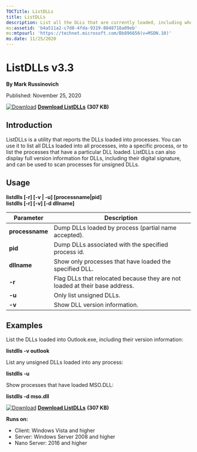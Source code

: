 ```yaml
--- 
TOCTitle: ListDLLs
title: ListDLLs
description: List all the DLLs that are currently loaded, including where they are loaded and their version numbers.
ms:assetid: 'b4a511a2-c7d8-4fda-9319-8048718a09eb'
ms:mtpsurl: 'https://technet.microsoft.com/Bb896656(v=MSDN.10)'
ms.date: 11/25/2020
---
```


ListDLLs v3.3
=============

**By Mark Russinovich**

Published: November 25, 2020

[![Download](/media/landing/sysinternals/download_sm.png)](https://download.sysinternals.com/files/ListDlls.zip) [**Download ListDLLs**](https://download.sysinternals.com/files/ListDlls.zip) **(307 KB)**


## Introduction

ListDLLs is a utility that reports the DLLs loaded into processes. You
can use it to list all DLLs loaded into all processes, into a specific
process, or to list the processes that have a particular DLL loaded.
ListDLLs can also display full version information for DLLs, including
their digital signature, and can be used to scan processes for unsigned
DLLs.

## Usage

**listdlls \[-r\] \[-v | -u\] \[processname|pid\]  
listdlls \[-r\] \[-v\] \[-d dllname\]**

 
|Parameter  |Description  |
|---------|---------|
|  **processname**  | Dump DLLs loaded by process (partial name accepted).|
|  **pid**          | Dump DLLs associated with the specified process id.|
|  **dllname**      | Show only processes that have loaded the specified DLL.|
|  **-r**           | Flag DLLs that relocated because they are not loaded at their base address.|
|  **-u**           | Only list unsigned DLLs.|
|  **-v**           | Show DLL version information.|

Examples
--------

List the DLLs loaded into Outlook.exe, including their version
information:

**listdlls -v outlook**

List any unsigned DLLs loaded into any process:

**listdlls -u**

Show processes that have loaded MSO.DLL:

**listdlls -d mso.dll**

[![Download](/media/landing/sysinternals/download_sm.png)](https://download.sysinternals.com/files/ListDlls.zip) [**Download ListDLLs**](https://download.sysinternals.com/files/ListDlls.zip) **(307 KB)**
  
**Runs on:**

-   Client: Windows Vista and higher
-   Server: Windows Server 2008 and higher
-   Nano Server: 2016 and higher

